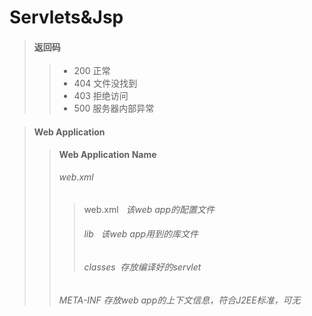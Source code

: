 # Servlets&Jsp

> #### 返回码 
>> - 200 正常
>> - 404 文件没找到
>> - 403 拒绝访问
>> - 500 服务器内部异常

> #### Web Application 
>> **Web Application Name**
>> ###### web.xml
>>> web.xml   *该web app的配置文件*
>>> ###### lib   *该web app用到的库文件*
>>> ###### classes  *存放编译好的servlet*
>> ###### META-INF *存放web app的上下文信息，符合J2EE标准，可无*
